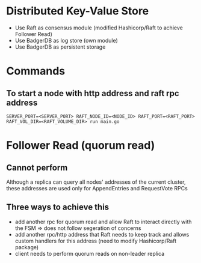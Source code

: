 # Distributed Key-Value Store
- Use Raft as consensus module (modified Hashicorp/Raft to achieve Follower Read)
- Use BadgerDB as log store (own module)
- Use BadgerDB as persistent storage

# Commands
## To start a node with http address and raft rpc address
```SERVER_PORT=<SERVER_PORT> RAFT_NODE_ID=<NODE_ID> RAFT_PORT=<RAFT_PORT> RAFT_VOL_DIR=<RAFT_VOLUME_DIR> run main.go```

# Follower Read (quorum read)
## Cannot perform 
Although a replica can query all nodes' addresses of the current cluster, 
these addresses are used only for AppendEntries and RequestVote RPCs

## Three ways to achieve this 
- add another rpc for quorum read and allow Raft to interact directly with the FSM => does not follow segeration of concerns
- add another rpc/http address that Raft needs to keep track and allows custom handlers for this address (need to modify Hashicorp/Raft package)
- client needs to perform quorum reads on non-leader replica

